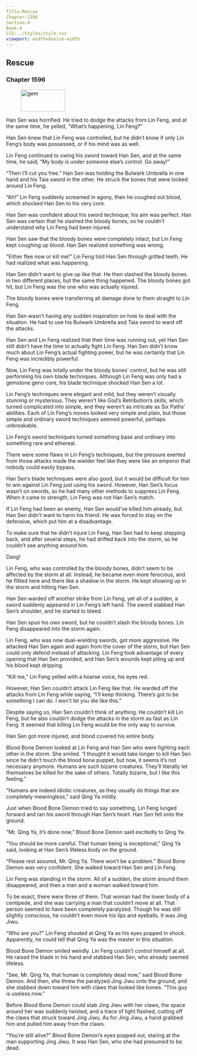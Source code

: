 ```yaml
---
Title:Rescue 
Chapter:1596 
Section:4 
Book:4 
CSS:../Styles/style.css 
viewport: width=device-width
---
```

  
## Rescue
### Chapter 1596
  
<figure>
	<img src="../Images/gem.gif" alt="gem" id="gem" width="120" height="60" />
</figure>
  

  
Han Sen was horrified. He tried to dodge the attacks from Lin Feng, and at the same time, he yelled, “What’s happening, Lin Feng?”

Han Sen knew that Lin Feng was controlled, but he didn’t know if only Lin Feng’s body was possessed, or if his mind was as well.

Lin Feng continued to swing his sword toward Han Sen, and at the same time, he said, “My body is under someone else’s control. Go away!”

“Then I’ll cut you free.” Han Sen was holding the Bulwark Umbrella in one hand and his Taia sword in the other. He struck the bones that were locked around Lin Feng.

“Ah!” Lin Feng suddenly screamed in agony, then he coughed out blood, which shocked Han Sen to his very core.

Han Sen was confident about his sword technique; his aim was perfect. Han Sen was certain that he slashed the bloody bones, so he couldn’t understand why Lin Feng had been injured.

Han Sen saw that the bloody bones were completely intact, but Lin Feng kept coughing up blood. Han Sen realized something was wrong.

“Either flee now or kill me!” Lin Feng told Han Sen through gritted teeth. He had realized what was happening.

Han Sen didn’t want to give up like that. He then slashed the bloody bones in two different places, but the same thing happened. The bloody bones got hit, but Lin Feng was the one who was actually injured.

The bloody bones were transferring all damage done to them straight to Lin Feng.

Han Sen wasn’t having any sudden inspiration on how to deal with the situation. He had to use his Bulwark Umbrella and Taia sword to ward off the attacks.

Han Sen and Lin Feng realized that their time was running out, yet Han Sen still didn’t have the time to actually fight Lin Feng. Han Sen didn’t know much about Lin Feng’s actual fighting power, but he was certainly that Lin Feng was incredibly powerful.

Now, Lin Feng was totally under the bloody bones’ control, but he was still performing his own blade techniques. Although Lin Feng was only had a gemstone geno core, his blade technique shocked Han Sen a lot.

Lin Feng’s techniques were elegant and mild, but they weren’t visually stunning or mysterious. They weren’t like God’s Retribution’s skills, which turned complicated into simple, and they weren’t as intricate as Six Paths’ abilities. Each of Lin Feng’s moves looked very simple and plain, but those simple and ordinary sword techniques seemed powerful, perhaps unbreakable.

Lin Feng’s sword techniques turned something base and ordinary into something rare and ethereal.

There were some flaws in Lin Feng’s techniques, but the pressure exerted from those attacks made the wielder feel like they were like an emperor that nobody could easily bypass.

Han Sen’s blade techniques were also good, but it would be difficult for him to win against Lin Feng just using his sword. However, Han Sen’s focus wasn’t on swords, so he had many other methods to suppress Lin Feng. When it came to strength, Lin Feng was not Han Sen’s match.

If Lin Feng had been an enemy, Han Sen would’ve killed him already, but Han Sen didn’t want to harm his friend. He was forced to stay on the defensive, which put him at a disadvantage.

To make sure that he didn’t injure Lin Feng, Han Sen had to keep stepping back, and after several steps, he had drifted back into the storm, so he couldn’t see anything around him.

Dang!

Lin Feng, who was controlled by the bloody bones, didn’t seem to be affected by the storm at all. Instead, he became even more ferocious, and he flitted here and there like a shadow in the storm. He kept showing up in the storm and hitting Han Sen.

Han Sen warded off another strike from Lin Feng, yet all of a sudden, a sword suddenly appeared in Lin Feng’s left hand. The sword stabbed Han Sen’s shoulder, and he started to bleed.

Han Sen spun his own sword, but he couldn’t slash the bloody bones. Lin Feng disappeared into the storm again.

Lin Feng, who was now dual-wielding swords, got more aggressive. He attacked Han Sen again and again from the cover of the storm, but Han Sen could only defend instead of attacking. Lin Feng took advantage of every opening that Han Sen provided, and Han Sen’s wounds kept piling up and his blood kept dripping.

“Kill me,” Lin Feng yelled with a hoarse voice, his eyes red.

However, Han Sen couldn’t attack Lin Feng like that. He warded off the attacks from Lin Feng while saying, “I’ll keep thinking. There’s got to be something I can do. I won’t let you die like this.”

Despite saying so, Han Sen couldn’t think of anything. He couldn’t kill Lin Feng, but he also couldn’t dodge the attacks in the storm as fast as Lin Feng. It seemed that killing Lin Feng would be the only way to survive.

Han Sen got more injured, and blood covered his entire body.

Blood Bone Demon looked at Lin Feng and Han Sen who were fighting each other in the storm. She smiled. “I thought it would take longer to kill Han Sen since he didn’t touch the blood bone puppet, but now, it seems it’s not necessary anymore. Humans are such bizarre creatures. They’ll literally let themselves be killed for the sake of others. Totally bizarre, but I like this feeling.”

“Humans are indeed idiotic creatures, as they usually do things that are completely meaningless,” said Qing Ya mildly.

Just when Blood Bone Demon tried to say something, Lin Feng lunged forward and ran his sword through Han Sen’s heart. Han Sen fell onto the ground.

“Mr. Qing Ya, it’s done now,” Blood Bone Demon said excitedly to Qing Ya.

“You should be more careful. That human being is exceptional,” Qing Ya said, looking at Han Sen’s lifeless body on the ground.

“Please rest assured, Mr. Qing Ya. There won’t be a problem.” Blood Bone Demon was very confident. She walked toward Han Sen and Lin Feng.

Lin Feng was standing in the storm. All of a sudden, the storm around them disappeared, and then a man and a woman walked toward him.

To be exact, there were three of them. That woman had the lower body of a centipede, and she was carrying a man that couldn’t move at all. That person seemed to have been completely paralyzed. Though he was still slightly conscious, he couldn’t even move his lips and eyeballs. It was Jing Jiwu.

“Who are you?” Lin Feng shouted at Qing Ya as his eyes popped in shock. Apparently, he could tell that Qing Ya was the master in this situation.

Blood Bone Demon smiled weirdly. Lin Feng couldn’t control himself at all. He raised the blade in his hand and stabbed Han Sen, who already seemed lifeless.

“See, Mr. Qing Ya, that human is completely dead now,” said Blood Bone Demon. And then, she threw the paralyzed Jing Jiwu onto the ground, and she stabbed down toward him with claws that looked like bones. “This guy is useless now.”

Before Blood Bone Demon could stab Jing Jiwu with her claws, the space around her was suddenly twisted, and a trace of light flashed, cutting off the claws that struck toward Jing Jiwu. As for Jing Jiwu, a hand grabbed him and pulled him away from the claws.

“You’re still alive?” Blood Bone Demon’s eyes popped out, staring at the man supporting Jing Jiwu. It was Han Sen, who she had presumed to be dead.
